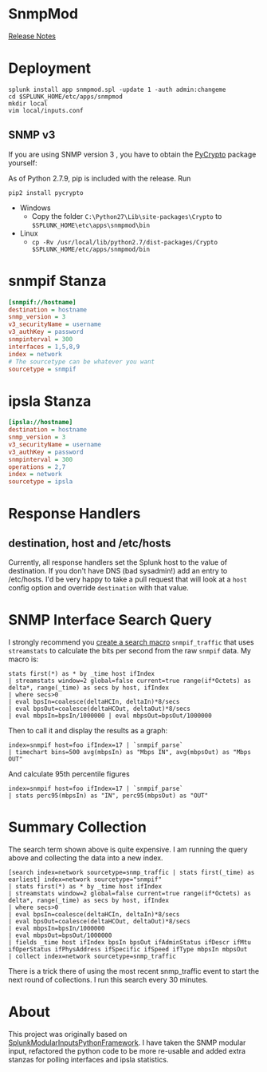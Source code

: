 SnmpMod
=======

[Release Notes](ReleaseNotes.md)

Deployment
==========

```shell
splunk install app snmpmod.spl -update 1 -auth admin:changeme
cd $SPLUNK_HOME/etc/apps/snmpmod
mkdir local
vim local/inputs.conf
```

SNMP v3
-------
If you are using SNMP version 3 , you have to obtain the [PyCrypto](https://www.dlitz.net/software/pycrypto/) package yourself:

As of Python 2.7.9, pip is included with the release.  Run

```shell
pip2 install pycrypto
```


* Windows
  * Copy the folder `C:\Python27\Lib\site-packages\Crypto` to `$SPLUNK_HOME\etc\apps\snmpmod\bin`
* Linux
  * `cp -Rv /usr/local/lib/python2.7/dist-packages/Crypto $SPLUNK_HOME/etc/apps/snmpmod/bin`

snmpif Stanza
=============

```ini
[snmpif://hostname]
destination = hostname
snmp_version = 3
v3_securityName = username
v3_authKey = password
snmpinterval = 300
interfaces = 1,5,8,9
index = network
# The sourcetype can be whatever you want
sourcetype = snmpif
```

ipsla Stanza
============

```ini
[ipsla://hostname]
destination = hostname
snmp_version = 3
v3_securityName = username
v3_authKey = password
snmpinterval = 300
operations = 2,7
index = network
sourcetype = ipsla
```

Response Handlers
=================

destination, host and /etc/hosts
--------------------------------
Currently, all response handlers set the Splunk host to the value of destination.  If you don't have DNS (bad sysadmin!) add an entry to /etc/hosts.  I'd be very happy to take a pull request that will look at a `host` config option and override `destination` with that value.

SNMP Interface Search Query
===========================

I strongly recommend you [create a search macro](http://docs.splunk.com/Documentation/Splunk/latest/Search/Usesearchmacros) `snmpif_traffic` that uses `streamstats` to calculate the bits per second from the raw `snmpif` data. My macro is:

```
stats first(*) as * by _time host ifIndex
| streamstats window=2 global=false current=true range(if*Octets) as delta*, range(_time) as secs by host, ifIndex
| where secs>0
| eval bpsIn=coalesce(deltaHCIn, deltaIn)*8/secs
| eval bpsOut=coalesce(deltaHCOut, deltaOut)*8/secs
| eval mbpsIn=bpsIn/1000000 | eval mbpsOut=bpsOut/1000000
```

Then to call it and display the results as a graph:

```
index=snmpif host=foo ifIndex=17 | `snmpif_parse`
| timechart bins=500 avg(mbpsIn) as "Mbps IN", avg(mbpsOut) as "Mbps OUT"
```

And calculate 95th percentile figures

```
index=snmpif host=foo ifIndex=17 | `snmpif_parse`
| stats perc95(mbpsIn) as "IN", perc95(mbpsOut) as "OUT"
```

Summary Collection
==================

The search term shown above is quite expensive.  I am running the query above and collecting the data into a new index.

```
[search index=network sourcetype=snmp_traffic | stats first(_time) as earliest] index=network sourcetype="snmpif"
| stats first(*) as * by _time host ifIndex
| streamstats window=2 global=false current=true range(if*Octets) as delta*, range(_time) as secs by host, ifIndex
| where secs>0
| eval bpsIn=coalesce(deltaHCIn, deltaIn)*8/secs
| eval bpsOut=coalesce(deltaHCOut, deltaOut)*8/secs
| eval mbpsIn=bpsIn/1000000
| eval mbpsOut=bpsOut/1000000
| fields _time host ifIndex bpsIn bpsOut ifAdminStatus ifDescr ifMtu ifOperStatus ifPhysAddress ifSpecific ifSpeed ifType mbpsIn mbpsOut
| collect index=network sourcetype=snmp_traffic
```

There is a trick there of using the most recent snmp_traffic event to start the next round of collections.  I run this search every 30 minutes.


About
=====

This project was originally based on [SplunkModularInputsPythonFramework](https://github.com/damiendallimore/SplunkModularInputsPythonFramework).
I have taken the SNMP modular input, refactored the python code to be more re-usable and added extra stanzas for polling interfaces and ipsla statistics.
